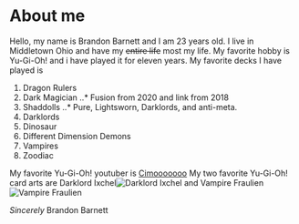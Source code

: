 
# **About me**

Hello, my name is Brandon Barnett and I am 23 years old.  I live in Middletown Ohio and have my ~~entire life~~ most my life.
My favorite hobby is Yu-Gi-Oh! and i have played it for eleven years. My favorite decks I have played is
1. Dragon Rulers
2. Dark Magician
..* Fusion from 2020 and link from 2018
3. Shaddolls
..* Pure, Lightsworn, Darklords, and anti-meta.
4. Darklords
5. Dinosaur
6. Different Dimension Demons
7. Vampires 
8. Zoodiac

My favorite Yu-Gi-Oh! youtuber is [Cimooooooo](https://www.youtube.com/channel/UCrEMDvUyGV1p66Vf5P0O1pg)
My two favorite Yu-Gi-Oh! card arts are Darklord Ixchel![Darklord Ixchel](https://images-wixmp-ed30a86b8c4ca887773594c2.wixmp.com/f/e5cdeafc-dfb9-449a-b254-0a0f947dfbde/daj3vgk-11379ed5-8578-4271-a809-2bec45853924.png?token=eyJ0eXAiOiJKV1QiLCJhbGciOiJIUzI1NiJ9.eyJzdWIiOiJ1cm46YXBwOjdlMGQxODg5ODIyNjQzNzNhNWYwZDQxNWVhMGQyNmUwIiwiaXNzIjoidXJuOmFwcDo3ZTBkMTg4OTgyMjY0MzczYTVmMGQ0MTVlYTBkMjZlMCIsIm9iaiI6W1t7InBhdGgiOiJcL2ZcL2U1Y2RlYWZjLWRmYjktNDQ5YS1iMjU0LTBhMGY5NDdkZmJkZVwvZGFqM3Znay0xMTM3OWVkNS04NTc4LTQyNzEtYTgwOS0yYmVjNDU4NTM5MjQucG5nIn1dXSwiYXVkIjpbInVybjpzZXJ2aWNlOmZpbGUuZG93bmxvYWQiXX0.pJULhPRzDpHmDtmcB6_vBwQLJxLqaY_SkarespVlK0E)
and Vampire Fraulien ![Vampire Fraulien](https://i.imgur.com/nPgjbMU.png)

*Sincerely*
Brandon Barnett
